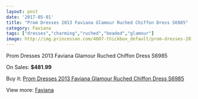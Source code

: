 ```yaml
---
layout: post
date: '2017-05-01'
title: "Prom Dresses 2013 Faviana Glamour Ruched Chiffon Dress S6985"
category: Faviana
tags: ["dresses","charming","ruched","beaded","glamour"]
image: http://img.princessan.com/4807-thickbox_default/prom-dresses-2013-faviana-glamour-ruched-chiffon-dress-s6985.jpg
---
```

Prom Dresses 2013 Faviana Glamour Ruched Chiffon Dress S6985

On Sales: **$481.99**
<a href="https://www.princessan.com/en/faviana/2243-prom-dresses-2013-faviana-glamour-ruched-chiffon-dress-s6985.html"><amp-img layout="responsive" width="600" height="600" src="//img.princessan.com/4807-thickbox_default/prom-dresses-2013-faviana-glamour-ruched-chiffon-dress-s6985.jpg" alt="Prom Dresses 2013 Faviana Glamour Ruched Chiffon Dress S6985 0" /></a>
<a href="https://www.princessan.com/en/faviana/2243-prom-dresses-2013-faviana-glamour-ruched-chiffon-dress-s6985.html"><amp-img layout="responsive" width="600" height="600" src="//img.princessan.com/4810-thickbox_default/prom-dresses-2013-faviana-glamour-ruched-chiffon-dress-s6985.jpg" alt="Prom Dresses 2013 Faviana Glamour Ruched Chiffon Dress S6985 1" /></a>
<a href="https://www.princessan.com/en/faviana/2243-prom-dresses-2013-faviana-glamour-ruched-chiffon-dress-s6985.html"><amp-img layout="responsive" width="600" height="600" src="//img.princessan.com/4809-thickbox_default/prom-dresses-2013-faviana-glamour-ruched-chiffon-dress-s6985.jpg" alt="Prom Dresses 2013 Faviana Glamour Ruched Chiffon Dress S6985 2" /></a>
<a href="https://www.princessan.com/en/faviana/2243-prom-dresses-2013-faviana-glamour-ruched-chiffon-dress-s6985.html"><amp-img layout="responsive" width="600" height="600" src="//img.princessan.com/4808-thickbox_default/prom-dresses-2013-faviana-glamour-ruched-chiffon-dress-s6985.jpg" alt="Prom Dresses 2013 Faviana Glamour Ruched Chiffon Dress S6985 3" /></a>

Buy it: [Prom Dresses 2013 Faviana Glamour Ruched Chiffon Dress S6985](https://www.princessan.com/en/faviana/2243-prom-dresses-2013-faviana-glamour-ruched-chiffon-dress-s6985.html "Prom Dresses 2013 Faviana Glamour Ruched Chiffon Dress S6985")

View more: [Faviana](https://www.princessan.com/en/19-faviana "Faviana")